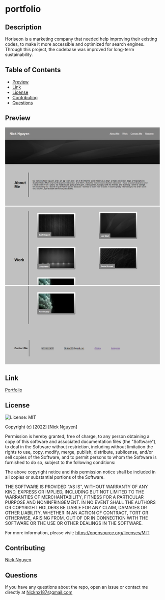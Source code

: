 # portfolio

## Description
Horiseon is a marketing company that needed help improving their existing codes, to make it more accessible and optimized for search engines. Through this project, the codebase was improved for long-term sustainability.

## Table of Contents
* [Preview](#Preview)
* [Link](#Link)
* [License](#License)
* [Contributing](#Contributing)
* [Questions](#Questions)

## Preview
![Render](./assets/images/Portfilo.1.png)
![Render](./assets/images/Portfilo.2.png)
![Render](./assets/images/Portfilo.3.png)

## Link
[Portfolio](https://NickN4.github.io/portfolio/)

## License
![License: MIT](https://img.shields.io/badge/License-MIT-blue.svg)

Copyright (c) [2022] [Nick Nguyen]

Permission is hereby granted, free of charge, to any person obtaining a copy of this software and associated documentation files (the "Software"), to deal in the Software without restriction, including without limitation the rights to use, copy, modify, merge, publish, distribute, sublicense, and/or sell copies of the Software, and to permit persons to whom the Software is furnished to do so, subject to the following conditions:

The above copyright notice and this permission notice shall be included in all copies or substantial portions of the Software.

THE SOFTWARE IS PROVIDED "AS IS", WITHOUT WARRANTY OF ANY KIND, EXPRESS OR IMPLIED, INCLUDING BUT NOT LIMITED TO THE WARRANTIES OF MERCHANTABILITY, FITNESS FOR A PARTICULAR PURPOSE AND NONINFRINGEMENT. IN NO EVENT SHALL THE AUTHORS OR COPYRIGHT HOLDERS BE LIABLE FOR ANY CLAIM, DAMAGES OR OTHER LIABILITY, WHETHER IN AN ACTION OF CONTRACT, TORT OR OTHERWISE, ARISING FROM, OUT OF OR IN CONNECTION WITH THE SOFTWARE OR THE USE OR OTHER DEALINGS IN THE SOFTWARE.

For more information, please visit: https://opensource.org/licenses/MIT

## Contributing
[Nick Nguyen](https://github.com/NickN4)

## Questions
If you have any questions about the repo, open an issue or contact me directly at Nicknx187@gmail.com